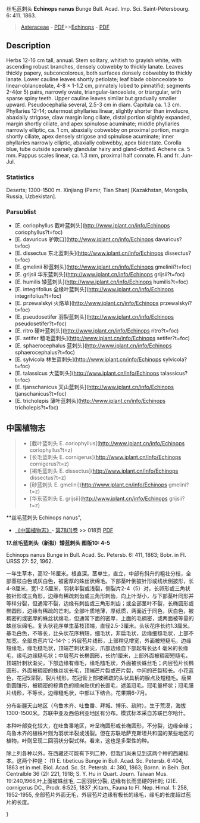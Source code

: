 丝毛蓝刺头 **Echinops nanus** Bunge Bull. Acad. Imp. Sci. Saint-Pétersbourg. 6: 411. 1863.

> [Asteraceae](http://www.iplant.cn/info/Asteraceae?t=foc) - [PDF](http://www.iplant.cn/foc/pdf/Asteraceae.pdf)>>[Echinops](http://www.iplant.cn/info/Echinops?t=foc) - [PDF](http://www.iplant.cn/foc/pdf/Echinops.pdf)

## Description

Herbs 12-16 cm tall, annual. Stem solitary, whitish to grayish white, with ascending robust branches, densely cobwebby to thickly lanate. Leaves thickly papery, subconcolorous, both surfaces densely cobwebby to thickly lanate. Lower cauline leaves shortly petiolate; leaf blade oblanceolate to linear-oblanceolate, 4-8 × 1-1.2 cm, pinnately lobed to pinnatifid; segments 2-4(or 5) pairs, narrowly ovate, triangular-lanceolate, or triangular, with sparse spiny teeth. Upper cauline leaves similar but gradually smaller upward. Pseudocephalia several, 2.5-3 cm in diam. Capitula ca. 1.3 cm. Phyllaries 12-14; outermost phyllaries linear, slightly shorter than involucre, abaxially strigose, claw margin long ciliate, distal portion slightly expanded, margin shortly ciliate, and apex spinulose acuminate; middle phyllaries narrowly elliptic, ca. 1 cm, abaxially cobwebby on proximal portion, margin shortly ciliate, apex densely strigose and spinulose acuminate; inner phyllaries narrowly elliptic, abaxially cobwebby, apex bidentate. Corolla blue, tube outside sparsely glandular hairy and gland-dotted. Achene ca. 5 mm. Pappus scales linear, ca. 1.3 mm, proximal half connate. Fl. and fr. Jun-Jul.

### Statistics
Deserts; 1300-1500 m. Xinjiang (Pamir, Tian Shan) [Kazakhstan, Mongolia, Russia, Uzbekistan].



### Parsublist

* [E.  coriophyllus  截叶蓝刺头](http://www.iplant.cn/info/Echinops coriophyllus?t=foc)
* [E.  davuricus  驴欺口](http://www.iplant.cn/info/Echinops davuricus?t=foc)
* [E.  dissectus  东北蓝刺头](http://www.iplant.cn/info/Echinops dissectus?t=foc)
* [E.  gmelinii  砂蓝刺头](http://www.iplant.cn/info/Echinops gmelinii?t=foc)
* [E.  grijsii  华东蓝刺头](http://www.iplant.cn/info/Echinops grijsii?t=foc)
* [E.  humilis  矮蓝刺头](http://www.iplant.cn/info/Echinops humilis?t=foc)
* [E.  integrifolius  全缘叶蓝刺头](http://www.iplant.cn/info/Echinops integrifolius?t=foc)
* [E.  przewalskyi  火烙草](http://www.iplant.cn/info/Echinops przewalskyi?t=foc)
* [E.  pseudosetifer  羽裂蓝刺头](http://www.iplant.cn/info/Echinops pseudosetifer?t=foc)
* [E.  ritro  硬叶蓝刺头](http://www.iplant.cn/info/Echinops ritro?t=foc)
* [E.  setifer  糙毛蓝刺头](http://www.iplant.cn/info/Echinops setifer?t=foc)
* [E.  sphaerocephalus  蓝刺头](http://www.iplant.cn/info/Echinops sphaerocephalus?t=foc)
* [E.  sylvicola  林生蓝刺头](http://www.iplant.cn/info/Echinops sylvicola?t=foc)
* [E.  talassicus  大蓝刺头](http://www.iplant.cn/info/Echinops talassicus?t=foc)
* [E.  tjanschanicus  天山蓝刺头](http://www.iplant.cn/info/Echinops tjanschanicus?t=foc)
* [E.  tricholepis  薄叶蓝刺头](http://www.iplant.cn/info/Echinops tricholepis?t=foc)


## 中国植物志

> * [截叶蓝刺头  E.  coriophyllus](http://www.iplant.cn/info/Echinops coriophyllus?t=z)
> * [长毛蓝刺头  E.  cornigerus](http://www.iplant.cn/info/Echinops cornigerus?t=z)
> * [褐毛蓝刺头  E.  dissectus](http://www.iplant.cn/info/Echinops dissectus?t=z)
> * [砂蓝刺头  E.  gmelini](http://www.iplant.cn/info/Echinops gmelini?t=z)
> * [华东蓝刺头  E.  grijsii](http://www.iplant.cn/info/Echinops grijsii?t=z)


**丝毛蓝刺头 Echinops nanus",



* [《中国植物志》](http://www.iplant.cn/frps)- [第78(1)卷](http://www.iplant.cn/frps/vol/78(1)) >> 018页 [PDF](http://www.iplant.cn/frps/pdf/78(1)/018.PDF)


**17.丝毛蓝刺头（新拟）矮蓝刺头 图版10: 4-5**

Echinops nanus Bunge in Bull. Acad. Sc. Petersb. 6: 411, 1863; Bobr. in Fl. URSS 27: 52, 1962.

一年生草本，高12-16厘米。根直深。茎单生，直立，中部有斜升的粗壮分枝，全部茎枝白色或灰白色，被密厚的蛛丝状绵毛。下部茎叶倒披针形或线状倒披形，长4-8厘米，宽1-2.5厘米，羽状半裂或浅裂，侧裂片2-4（5）对，长卵形或三角状披针形或三角形，边缘有稀疏刺齿或三角形刺齿，向上叶渐小，与下部茎叶同形并等样分裂，但通常不裂，边缘有刺齿或三角形刺齿；或全部茎叶不裂，长椭圆形或椭圆形，边缘有稀疏的芒刺。全部叶质地薄，厚纸质，两面近于同色，灰白色，被稠密的或密厚的蛛丝状绵毛，但通常下面的密厚，上面的毛稠密，或两面被等量的蛛丝状绵毛。复头状花序单生茎枝顶端，直径2.5-3厘米。头状花序长约1.3厘米。基毛白色，不等长，比头状花序稍短，细毛状，非扁毛状，边缘细糙毛状，上部不加宽。全部总苞片12-14个；外层苞片线形，上部稍见增宽，外面被短糙毛，边缘短缘毛，缘毛糙毛状，顶端芒刺状渐尖，爪部边缘自下部起有长达4 毫米的长缘毛，缘毛边缘糙毛状；中层苞片长椭圆形，长约1厘米，上部外面被稠密短糙毛，顶端针刺状渐尖，下部边缘有缘毛，缘毛糙毛状，外面被长蛛丝毛；内层苞片长椭圆形，外面被稠密的蛛丝状长毛，顶端芒片裂或芒片裂，中间的芒裂较长。小花蓝色，花冠5深裂，裂片线形，花冠管上部被稀疏的头状具柄的腺点及短糙毛。瘦果倒圆锥形，被稠密的棕黄色的顺向贴伏的长直毛，遮盖冠毛。冠毛量杯状；冠毛膜片线形，不等长，边缘糙毛状，中部以下结合。花果期6-7月。

分布新疆天山地区（乌鲁木齐、吐鲁番、拜城、博乐、疏附）。生于荒漠，海拔1300-1500米。苏联中亚及西伯利亚地区有分布。模式标本采自苏联巴尔哈什。

本种叶部变化较大，在吐鲁番地区，叶呈椭圆形或长椭圆形，不分裂，边缘全缘；乌鲁木齐的植株叶则为羽状半裂或浅裂。但在苏联哈萨克斯坦共和国的某些地区的植物，叶则呈现二回羽状分裂式样。看来，这也是多型性的种。

除上列各种以外，在西藏还可能有下列二种，但我们尚未见到这两个种的西藏标本。这两个种是： (1) E. tibeticus Bunge in Bull. Acad. Sc. Petersb. 6:404, 1863 et in mel. Biol. Acad. Sc. St. Petersb. 4: 380, 1863; Bornn. in Beih. Bot. Centralble 36 (2): 221, 1918; S. Y. Hu in Quart. Journ. Taiwan Mus. 19:240,1966,叶上面被蛛丝毛, 二回羽状分裂, 边缘有长而坚硬的针刺; (2)E. cornigerus DC., Prodr. 6:525, 1837 ;Kitam., Fauna to Fl. Nep. Himal. 1: 258, 1952-1955, 全部苞片外面无毛，外层苞片边缘有极长的缘毛，缘毛的长度超过苞片的长度。



}